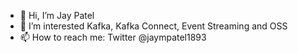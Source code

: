 - 👋 Hi, I’m Jay Patel
- 👀 I’m interested Kafka, Kafka Connect, Event Streaming and OSS
- 📫 How to reach me: Twitter @jaympatel1893

<!---
sfc-gh-japatel/sfc-gh-japatel is a ✨ special ✨ repository because its `README.md` (this file) appears on your GitHub profile.
You can click the Preview link to take a look at your changes.
--->
